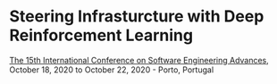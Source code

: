 # Steering Infrasturcture with Deep Reinforcement Learning
[The 15th International Conference on Software Engineering Advances](https://www.iaria.org/conferences2020/ProgramICSEA20.html), October 18, 2020 to October 22, 2020 - Porto, Portugal

